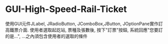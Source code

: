 # GUI-High-Speed-Rail-Ticket
使用GUI元件JLabel, JRadioButton, JComboBox,JButton, JOptionPane實作訂高鐵票介面. 使用者選取起訖站, 票種及張數後, 按下"訂票"按鈕, 系統回應"您要訂的是...", ...之內須包含使用者的選取的條件
